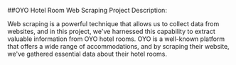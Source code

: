 ##OYO Hotel Room Web Scraping
Project Description:

Web scraping is a powerful technique that allows us to collect data from websites, and in this project, we've harnessed this capability to extract valuable information from OYO hotel rooms. OYO is a well-known platform that offers a wide range of accommodations, and by scraping their website, we've gathered essential data about their hotel rooms.
